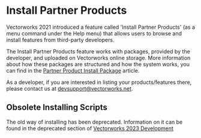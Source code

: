 # Install Partner Products

Vectorworks 2021 introduced a feature called 'Install Partner Products' (as a menu command under the Help menu) that allows users to browse and install features from third-party developers.

The Install Partner Products feature works with packages, provided by the developer, and uploaded on Vectorworks online storage. More information about how these packages are structured and how the system works, you can find in the [Partner Product Install Package](pages/Partner%20Product%20Install%20Package.md) article.

As a developer, if you are interested in listing your products/features there, please contact us at [devsupport@vectorworks.net](mailto:devsupport@vectorworks.net).

## Obsolete Installing Scripts

The old way of installing has been deprecated. Information on it can be found in the deprecated section of [Vectorworks 2023 Development](../Versions/Vectorworks%202023.md)
